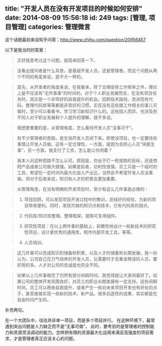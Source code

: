 title: "开发人员在没有开发项目的时候如何安排"
date: 2014-08-09 15:56:18
id: 249
tags: [管理, 项目管理]
categories: 管理微言
---

这个话题最初来自知乎问答：http://www.zhihu.com/question/20956457

以下是我当时的答案：

> 正好我思考过这个问题，就简单回答一下。
 
> 没看出提问者是什么背景，是基层开发人员，还是管理者。而这个问题从两个不同的角度来说，是不大一样的。

> 首先，从开发者的角度来说，在我看来，除了合理安排工作频率之外，理论上是不应该有“无所事事”的时间的。对于个人职业发展而言，在没有项目任务时，其实是一个非常好的自我提升的机会。回顾技术路线，改进现有代码，整理代码库等等都是非常好的习惯。实在没有这些跟工作相关的事儿可做时，至少可以看看书，学习学习新知识什么的。这些因人而异，也涉及到不同人对于职业发展和个人提升的理解，就不多说。

> 我想更重要的是，从管理角度，怎么看待开发人员“没事可干”。

> 有不少管理者的思路，是生怕开发人员闲下来。即使没项目，也一定要找些事情让开发人员做。这有一定合理性，一方面，是因为会担心人员“闲极生事”，另一方面，我支付了工资，怎么能让你闲着？
 
> 我本人对这种思路不怎么认可。原因是，你出于打一枪就跑的目标，还是想把产品或者公司做大做强。如果是前者，功利性很强，员工只是一个临时的工具，希望在一定时间内最大化投入产出比，当然会不希望开发人员没事做。但对于后者来说，知识和人才的积累会更加重要。

> 从管理角度，在没有明确的开发项目时，至少有这么几件事是必做的：

> 1. 项目回顾。可以发现项目开发过程中的教训，总结好的经验，为新的项目带来便利。同时，发现欠缺的知识点和技术，已有代码库的弱点。

> 2. 代码库/知识库整理。整理框架，提取可复用组件。

> 3. 研究性项目：在以上两件事的基础上，前瞻性地设计一些新技术的研究性项目，设计更优秀的通用库，制作内部开发工具，等等。

> 4. 人员培训。

> 这几件事可以完成知识的储备和积累，以及人才的储备和长期发展。我一向认为，公司自己花力气培养的开发人员，比需要时才去重金聘请的人员，要好用的多。人才对公司的忠诚度也完全不同。

> 如果以上几件事做完了仍然有部分闲暇时间，我觉得就让大家闲着好了。如果公司的整体开发氛围良好，对员工的职业长期发展有一定支持。这些闲暇时间，员工可以用来自我提升，或者产生一些对未来项目开发也有好处的点子，甚至直接实现一些新的技术，新产品。很多创造性的成果，其实都是在自由时间产生的。

补充两句。

在一个大团队中，往往并非单一项目，而是多个项目并行。
在这种环境下，最常遇到突出问题是人力缺乏而不是“无事可做”。
此时，要考验的是管理者的控制能力和资源灵活调动的能力。怎样把有限的资源最大化运用来满足高强度的项目需求，才是管理者真正应该关心的问题。